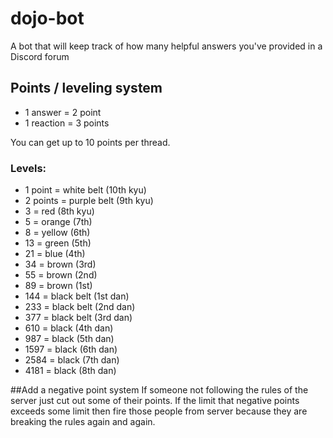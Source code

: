 # dojo-bot
A bot that will keep track of how many helpful answers you've provided in a Discord forum

## Points / leveling system

- 1 answer = 2 point
- 1 reaction = 3 points

You can get up to 10 points per thread.

### Levels:

- 1 point = white belt (10th kyu)
- 2 points = purple belt (9th kyu)
- 3 = red (8th kyu)
- 5 = orange (7th)
- 8 = yellow (6th)
- 13 = green (5th)
- 21 = blue (4th)
- 34 = brown (3rd)
- 55 = brown (2nd)
- 89 = brown (1st)
- 144 = black belt (1st dan)
- 233 = black belt (2nd dan)
- 377 = black belt (3rd dan)
- 610 = black (4th dan)
- 987 = black (5th dan)
- 1597 = black (6th dan)
- 2584 = black (7th dan)
- 4181 = black (8th dan)

##Add a negative point system
If someone not following the rules of the server just cut out some of their points. 
If the limit that negative points exceeds some limit then fire those people from server because they are breaking the rules again and again.
